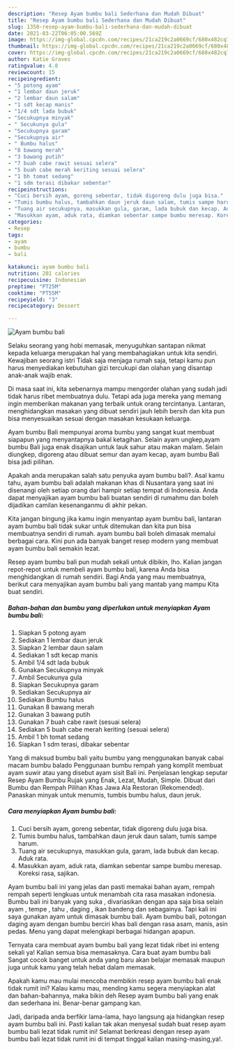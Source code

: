 ```yaml
---
description: "Resep Ayam bumbu bali Sederhana dan Mudah Dibuat"
title: "Resep Ayam bumbu bali Sederhana dan Mudah Dibuat"
slug: 1350-resep-ayam-bumbu-bali-sederhana-dan-mudah-dibuat
date: 2021-03-22T06:05:00.569Z
image: https://img-global.cpcdn.com/recipes/21ca219c2a0669cf/680x482cq70/ayam-bumbu-bali-foto-resep-utama.jpg
thumbnail: https://img-global.cpcdn.com/recipes/21ca219c2a0669cf/680x482cq70/ayam-bumbu-bali-foto-resep-utama.jpg
cover: https://img-global.cpcdn.com/recipes/21ca219c2a0669cf/680x482cq70/ayam-bumbu-bali-foto-resep-utama.jpg
author: Katie Graves
ratingvalue: 4.8
reviewcount: 15
recipeingredient:
- "5 potong ayam"
- "1 lembar daun jeruk"
- "2 lembar daun salam"
- "1 sdt kecap manis"
- "1/4 sdt lada bubuk"
- "Secukupnya minyak"
- " Secukunya gula"
- "Secukupnya garam"
- "Secukupnya air"
- " Bumbu halus"
- "8 bawang merah"
- "3 bawang putih"
- "7 buah cabe rawit sesuai selera"
- "5 buah cabe merah keriting sesuai selera"
- "1 bh tomat sedang"
- "1 sdm terasi dibakar sebentar"
recipeinstructions:
- "Cuci bersih ayam, goreng sebentar, tidak digoreng dulu juga bisa."
- "Tumis bumbu halus, tambahkan daun jeruk daun salam, tumis sampe harum."
- "Tuang air secukupnya, masukkan gula, garam, lada bubuk dan kecap. Aduk rata."
- "Masukkan ayam, aduk rata, diamkan sebentar sampe bumbu meresap. Koreksi rasa, sajikan."
categories:
- Resep
tags:
- ayam
- bumbu
- bali

katakunci: ayam bumbu bali 
nutrition: 201 calories
recipecuisine: Indonesian
preptime: "PT25M"
cooktime: "PT55M"
recipeyield: "3"
recipecategory: Dessert

---
```



![Ayam bumbu bali](https://img-global.cpcdn.com/recipes/21ca219c2a0669cf/680x482cq70/ayam-bumbu-bali-foto-resep-utama.jpg)

Selaku seorang yang hobi memasak, menyuguhkan santapan nikmat kepada keluarga merupakan hal yang membahagiakan untuk kita sendiri. Kewajiban seorang istri Tidak saja menjaga rumah saja, tetapi kamu pun harus menyediakan kebutuhan gizi tercukupi dan olahan yang disantap anak-anak wajib enak.

Di masa  saat ini, kita sebenarnya mampu mengorder olahan yang sudah jadi tidak harus ribet membuatnya dulu. Tetapi ada juga mereka yang memang ingin memberikan makanan yang terbaik untuk orang tercintanya. Lantaran, menghidangkan masakan yang dibuat sendiri jauh lebih bersih dan kita pun bisa menyesuaikan sesuai dengan masakan kesukaan keluarga. 

Ayam bumbu Bali mempunyai aroma bumbu yang sangat kuat membuat siapapun yang menyantapnya bakal ketagihan. Selain ayam ungkep,ayam bumbu Bali juga enak disajikan untuk lauk sahur atau makan malam. Selain diungkep, digoreng atau dibuat semur dan ayam kecap, ayam bumbu Bali bisa jadi pilihan.

Apakah anda merupakan salah satu penyuka ayam bumbu bali?. Asal kamu tahu, ayam bumbu bali adalah makanan khas di Nusantara yang saat ini disenangi oleh setiap orang dari hampir setiap tempat di Indonesia. Anda dapat menyajikan ayam bumbu bali buatan sendiri di rumahmu dan boleh dijadikan camilan kesenanganmu di akhir pekan.

Kita jangan bingung jika kamu ingin menyantap ayam bumbu bali, lantaran ayam bumbu bali tidak sukar untuk ditemukan dan kita pun bisa membuatnya sendiri di rumah. ayam bumbu bali boleh dimasak memalui berbagai cara. Kini pun ada banyak banget resep modern yang membuat ayam bumbu bali semakin lezat.

Resep ayam bumbu bali pun mudah sekali untuk dibikin, lho. Kalian jangan repot-repot untuk membeli ayam bumbu bali, karena Anda bisa menghidangkan di rumah sendiri. Bagi Anda yang mau membuatnya, berikut cara menyajikan ayam bumbu bali yang mantab yang mampu Kita buat sendiri.

<!--inarticleads1-->

##### Bahan-bahan dan bumbu yang diperlukan untuk menyiapkan Ayam bumbu bali:

1. Siapkan 5 potong ayam
1. Sediakan 1 lembar daun jeruk
1. Siapkan 2 lembar daun salam
1. Sediakan 1 sdt kecap manis
1. Ambil 1/4 sdt lada bubuk
1. Gunakan Secukupnya minyak
1. Ambil  Secukunya gula
1. Siapkan Secukupnya garam
1. Sediakan Secukupnya air
1. Sediakan  Bumbu halus
1. Gunakan 8 bawang merah
1. Gunakan 3 bawang putih
1. Gunakan 7 buah cabe rawit (sesuai selera)
1. Sediakan 5 buah cabe merah keriting (sesuai selera)
1. Ambil 1 bh tomat sedang
1. Siapkan 1 sdm terasi, dibakar sebentar


Yang di maksud bumbu bali yaitu bumbu yang menggunakan banyak cabai macam bumbu balado Penggunaan bumbu rempah yang komplit membuat ayam suwir atau yang disebut ayam sisit Bali ini. Penjelasan lengkap seputar Resep Ayam Bumbu Rujak yang Enak, Lezat, Mudah, Simple. Dibuat dari Bumbu dan Rempah Pilihan Khas Jawa Ala Restoran (Rekomended). Panaskan minyak untuk menumis, tumbis bumbu halus, daun jeruk. 

<!--inarticleads2-->

##### Cara menyiapkan Ayam bumbu bali:

1. Cuci bersih ayam, goreng sebentar, tidak digoreng dulu juga bisa.
1. Tumis bumbu halus, tambahkan daun jeruk daun salam, tumis sampe harum.
1. Tuang air secukupnya, masukkan gula, garam, lada bubuk dan kecap. Aduk rata.
1. Masukkan ayam, aduk rata, diamkan sebentar sampe bumbu meresap. Koreksi rasa, sajikan.


Ayam bumbu bali ini yang jelas dan pasti memakai bahan ayam, rempah rempah seperti lengkuas untuk menambah cita rasa masakan indonesia. Bumbu bali ini banyak yang suka , divariasikan dengan apa saja bisa selain ayam , tempe , tahu , daging , ikan bandeng dan sebagainya. Tapi kali ini saya gunakan ayam untuk dimasak bumbu bali. Ayam bumbu bali, potongan daging ayam dengan bumbu berciri khas bali dengan rasa asam, manis, asin pedas. Menu yang dapat melengkapi berbagai hidangan apapun. 

Ternyata cara membuat ayam bumbu bali yang lezat tidak ribet ini enteng sekali ya! Kalian semua bisa memasaknya. Cara buat ayam bumbu bali Sangat cocok banget untuk anda yang baru akan belajar memasak maupun juga untuk kamu yang telah hebat dalam memasak.

Apakah kamu mau mulai mencoba membikin resep ayam bumbu bali enak tidak rumit ini? Kalau kamu mau, mending kamu segera menyiapkan alat dan bahan-bahannya, maka bikin deh Resep ayam bumbu bali yang enak dan sederhana ini. Benar-benar gampang kan. 

Jadi, daripada anda berfikir lama-lama, hayo langsung aja hidangkan resep ayam bumbu bali ini. Pasti kalian tak akan menyesal sudah buat resep ayam bumbu bali lezat tidak rumit ini! Selamat berkreasi dengan resep ayam bumbu bali lezat tidak rumit ini di tempat tinggal kalian masing-masing,ya!.

